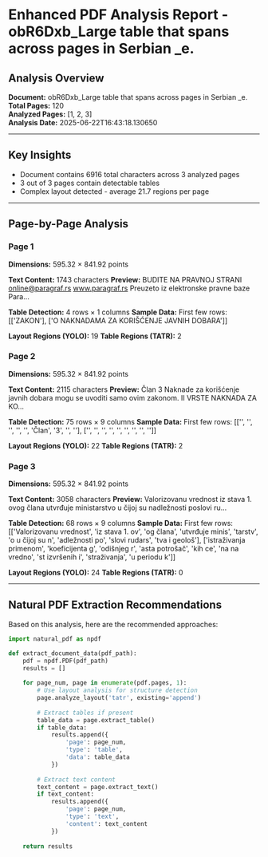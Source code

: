 # Enhanced PDF Analysis Report - obR6Dxb_Large table that spans across pages in Serbian _e.

## Analysis Overview

**Document:** obR6Dxb_Large table that spans across pages in Serbian _e.  
**Total Pages:** 120  
**Analyzed Pages:** [1, 2, 3]  
**Analysis Date:** 2025-06-22T16:43:18.130650

---

## Key Insights

- Document contains 6916 total characters across 3 analyzed pages
- 3 out of 3 pages contain detectable tables
- Complex layout detected - average 21.7 regions per page

---

## Page-by-Page Analysis

### Page 1

**Dimensions:** 595.32 × 841.92 points

**Text Content:** 1743 characters
**Preview:** BUDITE NA PRAVNOJ STRANI
online@paragraf.rs
www.paragraf.rs
Preuzeto iz elektronske pravne baze Para...

**Table Detection:** 4 rows × 1 columns
**Sample Data:** First few rows: [['ZAKON'], ['O NAKNADAMA ZA KORIŠĆENJE JAVNIH DOBARA']]

**Layout Regions (YOLO):** 19
**Table Regions (TATR):** 2

### Page 2

**Dimensions:** 595.32 × 841.92 points

**Text Content:** 2115 characters
**Preview:** Član 3
Naknade za korišćenje javnih dobara mogu se uvoditi samo ovim zakonom.
II VRSTE NAKNADA ZA KO...

**Table Detection:** 75 rows × 9 columns
**Sample Data:** First few rows: [['', '', '', '', '', 'Član', '3', '', ''], ['', '', '', '', '', '', '', '', '']]

**Layout Regions (YOLO):** 22
**Table Regions (TATR):** 2

### Page 3

**Dimensions:** 595.32 × 841.92 points

**Text Content:** 3058 characters
**Preview:** Valorizovanu vrednost iz stava 1. ovog člana utvrđuje ministarstvo u čijoj su nadležnosti poslovi ru...

**Table Detection:** 68 rows × 9 columns
**Sample Data:** First few rows: [['Valorizovanu vrednost', 'iz stava 1. ov', 'og člana', 'utvrđuje minis', 'tarstv', 'o u čijoj su n', 'adležnosti po', 'slovi rudars', 'tva i geološ'], ['istraživanja primenom', 'koeficijenta g', 'odišnjeg r', 'asta potrošač', 'kih ce', 'na na vredno', 'st izvršenih i', 'straživanja', 'u periodu k']]

**Layout Regions (YOLO):** 24
**Table Regions (TATR):** 0


---

## Natural PDF Extraction Recommendations

Based on this analysis, here are the recommended approaches:

```python
import natural_pdf as npdf

def extract_document_data(pdf_path):
    pdf = npdf.PDF(pdf_path)
    results = []
    
    for page_num, page in enumerate(pdf.pages, 1):
        # Use layout analysis for structure detection
        page.analyze_layout('tatr', existing='append')
        
        # Extract tables if present
        table_data = page.extract_table()
        if table_data:
            results.append({
                'page': page_num,
                'type': 'table',
                'data': table_data
            })
        
        # Extract text content
        text_content = page.extract_text()
        if text_content:
            results.append({
                'page': page_num,
                'type': 'text',
                'content': text_content
            })
    
    return results
```

